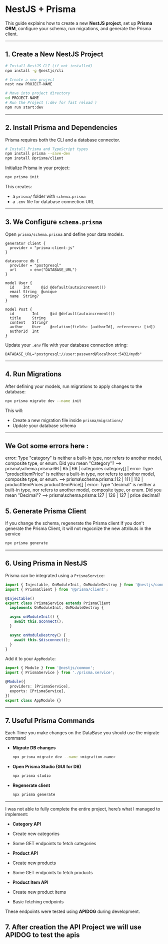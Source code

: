 # NestJS + Prisma 

This guide explains how to create a new **NestJS project**, set up **Prisma ORM**, configure your schema, run migrations, and generate the Prisma client.

---

## 1. Create a New NestJS Project

```bash
# Install NestJS CLI (if not installed)
npm install -g @nestjs/cli

# Create a new project
nest new PROJECT-NAME

# Move into project directory
cd PROJECT-NAME
# Run the Project (:dev for fast reload )
npm run start:dev 
```

---

## 2. Install Prisma and Dependencies

Prisma requires both the CLI and a database connector.

```bash
# Install Prisma and TypeScript types
npm install prisma --save-dev
npm install @prisma/client
```

Initialize Prisma in your project:

```bash
npx prisma init
```

This creates:

* a `prisma/` folder with `schema.prisma`
* a `.env` file for database connection URL

---

## 3. We  Configure `schema.prisma`

Open `prisma/schema.prisma` and define your data models. 

```prisma
generator client {
  provider = "prisma-client-js"
}

datasource db {
  provider = "postgresql"
  url      = env("DATABASE_URL")
}

model User {
  id    Int     @id @default(autoincrement())
  email String  @unique
  name  String?
}

model Post {
  id        Int     @id @default(autoincrement())
  title     String
  content   String?
  author    User    @relation(fields: [authorId], references: [id])
  authorId  Int
}
```

Update your `.env` file with your database connection string:

```env
DATABASE_URL="postgresql://user:password@localhost:5432/mydb"
```

---




## 4. Run Migrations

After defining your models, run migrations to apply changes to the database:

```bash
npx prisma migrate dev --name init
```

This will:

* Create a new migration file inside `prisma/migrations/`
* Update your database schema


---
## We Got some errors here : 
error: Type "category" is neither a built-in type, nor refers to another model, composite type, or enum. Did you mean "Category"?
  -->  prisma\schema.prisma:66
   | 
65 | 
66 |   categories        category[]
   | 
error: Type "productItemPrice" is neither a built-in type, nor refers to another model, composite type, or enum.
  -->  prisma\schema.prisma:112
   | 
111 | 
112 |   productItemPrices     productItemPrice[]
   | 
error: Type "decimal" is neither a built-in type, nor refers to another model, composite type, or enum. Did you mean "Decimal"?
  -->  prisma\schema.prisma:127
   | 
126 | 
127 |   price decimal?


## 5. Generate Prisma Client

If you change the schema, regenerate the Prisma client 
If you don't generate the Prisma Client, it will not regocnize the new attributs in  the service

```bash
npx prisma generate
```
---

## 6. Using Prisma in NestJS

Prisma can be integrated using a `PrismaService`:

```ts
import { Injectable, OnModuleInit, OnModuleDestroy } from '@nestjs/common';
import { PrismaClient } from '@prisma/client';

@Injectable()
export class PrismaService extends PrismaClient
  implements OnModuleInit, OnModuleDestroy {

  async onModuleInit() {
    await this.$connect();
  }

  async onModuleDestroy() {
    await this.$disconnect();
  }
}
```

Add it to your `AppModule`:

```ts
import { Module } from '@nestjs/common';
import { PrismaService } from './prisma.service';

@Module({
  providers: [PrismaService],
  exports: [PrismaService],
})
export class AppModule {}
```

---

## 7. Useful Prisma Commands
Each Time you make changes on the DataBase you should use the migrate command 

* **Migrate DB changes**

  ```bash
  npx prisma migrate dev --name <migration-name>
  ```

* **Open Prisma Studio (GUI for DB)**

  ```bash
  npx prisma studio
  ```

* **Regenerate client**

  ```bash
  npx prisma generate
  ```

---

I was not able to fully complete the entire project, here’s what I managed to implement:

-  **Category API**
  - Create new categories
  - Some GET endpoints to fetch categories

-  **Product API**
  - Create new products
  - Some GET endpoints to fetch products

-  **Product Item API**
  - Create new product items
  - Basic fetching endpoints

These endpoints were tested using **APIDOG** during development.



## 7. After creation the API Project we will use APIDOG to test the apis 